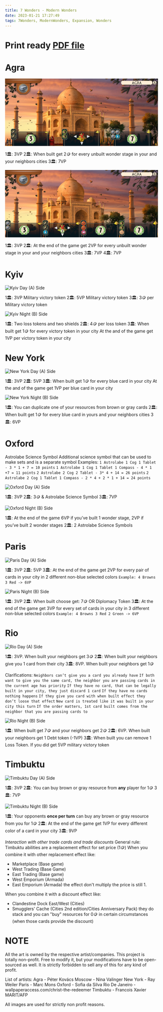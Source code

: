 ```yaml
---
title: 7 Wonders - Modern Wonders 
date: 2023-01-21 17:27:49
tags: 7Wonders, ModernWonders, Expansion, Wonders
---
```


# Print ready [PDF file](pdf/modern_wonders.pdf)

# Agra

![Agra Day (A) Side](images/wonders/agra_a.png)

1🏛️: 3VP
2🏛️: When built get 2🪙 for every unbuilt wonder stage in your and your neighbors cities
3🏛️: 7VP

![Agra Night (B) Side](images/wonders/agra_b.png)

1🏛️: 3VP
2🏛️: At the end of the game get 2VP for every unbuilt wonder stage in your and your neighbors cities
3🏛️: 7VP
4🏛️: 7VP

# Kyiv

![Kyiv Day (A) Side](images/wonders/kyiv_a.png)

1🏛️: 3VP Military victory token
2🏛️: 5VP Military victory token
3🏛️: 3🪙 per Military victory token

![Kyiv Night (B) Side](images/wonders/kyiv_b.png)

1🏛️: Two loss tokens and two shields
2🏛️: 4🪙 per loss token
3🏛️: When built get 1🪙 for every victory token in your city
At the and of the game get 1VP per victory token in your city

# New York

![New York Day (A) Side](images/wonders/newyork_a.png)

1🏛️: 3VP
2🏛️: 5VP
3🏛️: When built get 1🪙 for every blue card in your city
At the and of the game get 1VP per blue card in your city

![New York Night (B) Side](images/wonders/newyork_b.png)

1🏛️: You can duplicate one of your resources from brown or gray cards
2🏛️: When built get 1🪙 for every blue card in yours and your neighbors cities
3🏛️: 6VP

# Oxford

Astrolabe Science Symbol
Additional science symbol that can be used to make sets and is a separate symbol
Examples:
```1 Astrolabe 1 Cog 1 Tablet - 3 * 1 + 7 = 10 points```
```1 Astrolabe 1 Cog 1 Tablet 1 Compass - 4 * 1 +7 = 11 points```
```2 Astrolabe 2 Cog 2 Tablet - 3* 4 + 14 = 26 points```
```2 Astrolabe 2 Cog 1 Tablet 1 Compass - 2 * 4 + 2 * 1 + 14 = 24 points```

![Oxford Day (A) Side](images/wonders/oxford_a.png)

1🏛️: 3VP
2🏛️: 3🪙 & Astrolabe Science Symbol
3🏛️: 7VP

![Oxford Night (B) Side](images/wonders/oxford_b.png)

1🏛️: At the end of the game 6VP if you’ve built 1 wonder stage, 2VP if you’ve built 2 wonder stages
2🏛️: 2 Astrolabe Science Symbols

# Paris

![Paris Day (A) Side](images/wonders/paris_a.png)

1🏛️: 3VP
2🏛️: 5VP
3🏛️: At the end of the game get 2VP for every pair of cards in your city in 2 different non-blue selected colors
```Example: 4 Browns 3 Red -> 6VP```

![Paris Night (B) Side](images/wonders/paris_b.png)

1🏛️: 3VP
2🏛️: When built choose get: 7🪙 OR Diplomacy Token
3🏛️: At the end of the game get 3VP for every set of cards in your city in 3 different non-blue selected colors
```Example: 4 Browns 3 Red 2 Green -> 6VP```

# Rio

![Rio Day (A) Side](images/wonders/rio_a.png)

1🏛️: 3VP. When built your neighbors get 3🪙
2🏛️: When built your neighbors give you 1 card from their city
3🏛️: 8VP. When built your neighbors get 1🪙

Clarifications:
```Neighbors can’t give you a card you already have```
```If both want to give you the same card, the neighbor you are passing cards in the current age has priority```
```If they have no card, that can be legally built in your city, they just discard 1 card```
```If they have no cards nothing happens```
```If they give you card with when built effect they don’t loose that effect```
```New card is treated like it was built in your city this turn```
```If the order matters, 1st card built comes from the neighbor that you are passing cards to```

![Rio Night (B) Side](images/wonders/rio_b.png)

1🏛️: When built get 7🪙 and your neighbors get 2🪙
2🏛️: 6VP. When built your neighbors get 1 Debt token (-1VP)
3🏛️: When built you can remove 1 Loss Token. If you did get 5VP military victory token

# Timbuktu

![Timbuktu Day (A) Side](images/wonders/timbuktu_a.jpg)

1🏛️: 3VP
2🏛️: You can buy brown or gray resource from **any** player for 1🪙
3🏛️: 7VP

![Timbuktu Night (B) Side](images/wonders/timbuktu_b.jpg)

1🏛️: Your opponents **once per turn** can buy any brown or gray resource from you for 1🪙
2🏛️: At the end of the game get 1VP for every different color of a card in your city
3🏛️: 9VP

*Interaction with other trade cards and trade discounts*
General rule: Timbuktu abilities are a replacement effect for set price (1🪙)
When you combine it with other replacement effect like:
* Marketplace (Base game)
* West Trading (Base Game)
* East Trading (Base game)
* West Emporium (Armada)
* East Emporium (Armada) the effect don't multiply the price is still 1.

When you combine it with a discount effect like:
* Clandestine Dock East/West (Cities) 
* Smugglers' Cache (Cities 2nd edition/Cities Anniversary Pack) 
they do stack and you can "buy" resources for 0🪙 in certain circumstances (when those cards provide the discount)

# NOTE
All the art is owned by the respective artist/companies. This project is totally non-profit. Free to modify it, but your modifications have to be open-sourced as well. It is strictly forbidden to sell any of this for any kind of profit.

List of artists:
Agra - Péter Kovács
Moscow - Nina Valinger
New York - Ray Weiler
Paris - Marc Mons
Oxford - Sofia da Silva
Rio De Janeiro - wallpaperaccess.com/christ-the-redeemer
Timbuktu - Francois Xavier MARIT/AFP

All images are used for strictly non profit reasons.